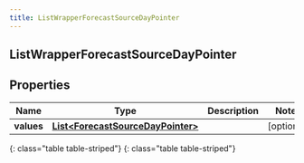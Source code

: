 ```yaml
---
title: ListWrapperForecastSourceDayPointer
---
```

## ListWrapperForecastSourceDayPointer


## Properties

| Name | Type | Description | Notes |
| ------------ | ------------- | ------------- | ------------- |
| **values** | [**List&lt;ForecastSourceDayPointer&gt;**](ForecastSourceDayPointer.html) |  |  [optional] |
{: class="table table-striped"}
{: class="table table-striped"}


